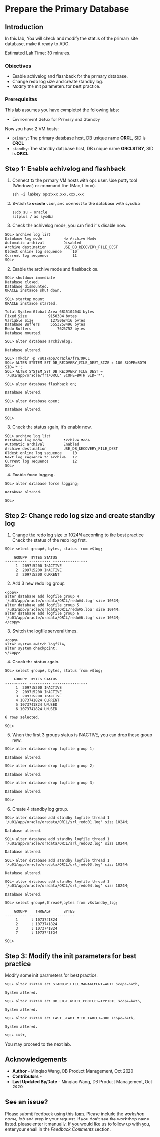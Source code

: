 # Prepare the Primary Database

## Introduction
In this lab, You will check and modify the status of the primary site database, make it ready to ADG.

Estimated Lab Time: 30 minutes.

### Objectives
- Enable achivelog and flashback for the primary database.
- Change redo log size and create standby log.
- Modify the init parameters for best practice.

### Prerequisites
This lab assumes you have completed the following labs:

- Environment Setup for Primary and Standby

Now you have 2 VM hosts:

- `primary`: The primary database host, DB unique name **ORCL**, SID is **ORCL**
- `standby`: The standby database host, DB unique name **ORCLSTBY**, SID is **ORCL**



## **Step 1:** Enable achivelog and flashback

1. Connect to the primary VM hosts with opc user. Use putty tool (Windows) or command line (Mac, Linux).

   ```
   ssh -i labkey opc@xxx.xxx.xxx.xxx
   ```

2. Swtich to **oracle** user, and connect to the database with sysdba

   ```
   sudo su - oracle
   sqlplus / as sysdba
   ```

   

3. Check the achivelog mode, you can find it's disable now.

```
SQL> archive log list
Database log mode	       No Archive Mode
Automatic archival	       Disabled
Archive destination	       USE_DB_RECOVERY_FILE_DEST
Oldest online log sequence     10
Current log sequence	       12
SQL> 
```

2. Enable the archive mode and flashback on.

```
SQL> shutdown immediate
Database closed.
Database dismounted.
ORACLE instance shut down.

SQL> startup mount
ORACLE instance started.

Total System Global Area 6845104048 bytes
Fixed Size		    9150384 bytes
Variable Size		 1275068416 bytes
Database Buffers	 5553258496 bytes
Redo Buffers		    7626752 bytes
Database mounted.

SQL> alter database archivelog;

Database altered.

SQL> !mkdir -p /u01/app/oracle/fra/ORCL
SQL> ALTER SYSTEM SET DB_RECOVERY_FILE_DEST_SIZE = 10G SCOPE=BOTH SID='*';
SQL> ALTER SYSTEM SET DB_RECOVERY_FILE_DEST = '/u01/app/oracle/fra/ORCL' SCOPE=BOTH SID='*';

SQL> alter database flashback on;

Database altered.

SQL> alter database open;

Database altered.

SQL> 
```

3. Check the status again, it's enable now.

```
SQL> archive log list
Database log mode	       Archive Mode
Automatic archival	       Enabled
Archive destination	       USE_DB_RECOVERY_FILE_DEST
Oldest online log sequence     10
Next log sequence to archive   12
Current log sequence	       12
SQL> 
```

4. Enable force logging.

```
SQL> alter database force logging;

Database altered.

SQL>
```

## **Step 2:** Change redo log size and create standby log

1. Change the redo log size to 1024M according to the best practice. Check the status of the redo log first.

```
SQL> select group#, bytes, status from v$log;

    GROUP#	BYTES STATUS
---------- ---------- ----------------
	 1  209715200 INACTIVE
	 2  209715200 INACTIVE
	 3  209715200 CURRENT
```

2. Add 3 new redo log group.

```
<copy>
alter database add logfile group 4 '/u01/app/oracle/oradata/ORCL/redo04.log' size 1024M; 
alter database add logfile group 5 '/u01/app/oracle/oradata/ORCL/redo05.log' size 1024M; 
alter database add logfile group 6 '/u01/app/oracle/oradata/ORCL/redo06.log' size 1024M;
</copy>
```

3. Switch the logfile serveral times.

```
<copy>
alter system switch logfile;
alter system checkpoint;
</copy>
```

4. Check the status again.

```
SQL> select group#, bytes, status from v$log;

    GROUP#	BYTES STATUS
---------- ---------- ----------------
	 1  209715200 INACTIVE
	 2  209715200 INACTIVE
	 3  209715200 INACTIVE
	 4 1073741824 CURRENT
	 5 1073741824 UNUSED
	 6 1073741824 UNUSED

6 rows selected.

SQL> 
```

5. When the first 3 groups status is INACTIVE, you can drop these group now.

```
SQL> alter database drop logfile group 1; 

Database altered.

SQL> alter database drop logfile group 2; 

Database altered.

SQL> alter database drop logfile group 3; 

Database altered.

SQL> 
```

6. Create 4 standby log group.

```
SQL> alter database add standby logfile thread 1 '/u01/app/oracle/oradata/ORCL/srl_redo01.log' size 1024M;

Database altered.

SQL> alter database add standby logfile thread 1 '/u01/app/oracle/oradata/ORCL/srl_redo02.log' size 1024M;

Database altered.

SQL> alter database add standby logfile thread 1 '/u01/app/oracle/oradata/ORCL/srl_redo03.log' size 1024M;

Database altered.

SQL> alter database add standby logfile thread 1 '/u01/app/oracle/oradata/ORCL/srl_redo04.log' size 1024M;

Database altered.

SQL> select group#,thread#,bytes from v$standby_log;

    GROUP#    THREAD#	   BYTES
---------- ---------- ----------
	 1	    1 1073741824
	 2	    1 1073741824
	 3	    1 1073741824
	 7	    1 1073741824

SQL> 
```



## **Step 3:** Modify the init parameters for best practice

Modify some init parameters for best practice.

```
SQL> alter system set STANDBY_FILE_MANAGEMENT=AUTO scope=both;

System altered.

SQL> alter system set DB_LOST_WRITE_PROTECT=TYPICAL scope=both;

System altered.

SQL> alter system set FAST_START_MTTR_TARGET=300 scope=both;

System altered.

SQL> exit;
```

You may proceed to the next lab.

## Acknowledgements
* **Author** - Minqiao Wang, DB Product Management, Oct 2020
* **Contributors** -  
* **Last Updated By/Date** - Minqiao Wang, DB Product Management, Oct 2020

## See an issue?
Please submit feedback using this [form](https://apexapps.oracle.com/pls/apex/f?p=133:1:::::P1_FEEDBACK:1). Please include the *workshop name*, *lab* and *step* in your request.  If you don't see the workshop name listed, please enter it manually. If you would like us to follow up with you, enter your email in the *Feedback Comments* section.